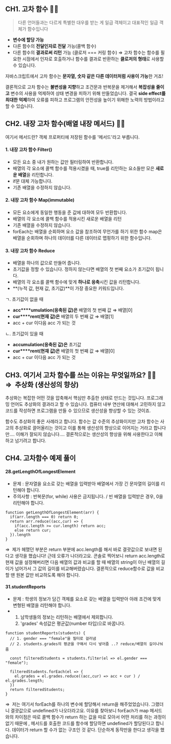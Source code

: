 ## **CH1. 고차 함수 💁🏻**

> 다른 언어들과는 다르게 특별한 대우를 받는 게 일급 객체이고 대표적인 일급 객체가 함수입니다

-   **변수에 할당 가능**
-   다른 함수의 **전달인자로 전달** 가능(콜백 함수)
-   다른 함수의 **결과로써 리턴** 가능 (클로저 === 커링 함수) ⇒ 고차 함수는 함수를 필요한 시점에서 인자로 호출하거나 함수를 결과로 반환하는 **클로저의 형태**로 사용할 수 있습니다.

자바스크립트에서 고차 함수는 **문자열, 숫자 같은 다른 데이터처럼 사용이 가능**한 거죠!

결론적으로 고차 함수는 **불변성을 지향**하고 조건문과 반복문을 제거해서 **복잡성을 줄이고** 변수의 사용을 억제하여 상태 변경을 피하기 위해 만들었습니다. 결국 **side effect를 최대한 억제**하여 오류를 피하고 프로그램의 안전성을 높이기 위해한 노력의 방법이라고 할 수 있습니다. 

## **CH2. 내장 고차 함수(배열 내장 메서드) **💁🏻****

여기서 메서드란? 객체 프로퍼티에 저장된 함수를 '메서드'라고 부릅니다. 

#### **1\. 내장 고차 함수 Filter()**

-   모든 요소 중 내가 원하는 값만 필터링하여 반환합니다.
-   배열의 각 요소에 콜백 함수를 적용시켰을 때, true를 리턴하는 요소들만 모은 **새로운 배열**을 리턴합니다.
-   if문 대체 가능합니다.
-   기존 배열을 수정하지 않습니다.

#### **2\. 내장 고차 함수 Map(immutable)**

-   모든 요소에게 동일한 행동을 준 값에 대하여 모두 반환합니다.
-   배열의 각 요소에 콜백 함수를 적용시킨 새로운 배열을 리턴
-   기존 배열을 수정하지 않습니다.
-   forEach는 배열을 순회하며 요소 값을 참조하여 무언가를 하기 위한 함수 map은 배열을 순회하며 하나의 데이터를 다른 데이터로 맵핑하기 위한 함수입니다.

#### **3\. 내장 고차 함수 Reduce**

-   배열을 하나의 값으로 만들어 줍니다.
-   초기값을 정할 수 있습니다. 정하지 않는다면 배열의 첫 번째 요소가 초기값이 됩니다.
-   배열의 각 요소를 콜백 함수에 맞게 **하나로 응축**시킨 값을 리턴합니다.
-   **(누적 값, 현재 값, 초기값)**이 가장 중요한 키워드입니다. 

ㄱ. 초기값이 없을 때

-   **acc****umulation(응축된 값)은** 배열의 첫 번째 값 ⇒ 배열\[0\]
-   **cur****rent(현재 값)은** 배열의 두 번째 값 ⇒ 배열\[1\]
-   acc + cur 이다음 acc 가 되는 것

ㄴ. 초기값이 있을 때

-   **accumulation(응축된 값)은** 초기값
-   **cur****rent(현재 값)은** 배열의 첫 번째 값 ⇒ 배열\[0\]
-   acc + cur 이다음 acc 가 되는 것

## **CH3. 여기서 고차 함수를 쓰는 이유는 무엇일까요? ****💁🏻****  ⇒  추상화 (생산성의 향상)**

추상화는 복잡한 어떤 것을 압축해서 핵심만 추출한 상태로 만드는 것입니다. 프로그래밍 언어도 추상화의 결과라고 할 수 있습니다. 컴퓨터 내부 연산에 대해서 고민하지 않고 코드를 작성하면 프로그램을 만들 수 있으므로 생산성을 향상할 수 있는 것이죠.

함수도 추상화의 좋은 사례라고 합니다. 함수는 값 수준의 추상화이지만 고차 함수는 사고의 추상화로 끌어올리는 것이고 이를 통해 생산성의 향상으로 이어지는 거라고 합니다만.... 이해가 잘되지 않습니다.... 결론적으로는 생산성의 향상을 위해 사용한다고 이해하고 넘기려고 합니다. 

## **CH4. 고차함수 예제 풀이**

#### **28.getLengthOfLongestElement**

-   문제 : 문자열을 요소로 갖는 배열을 입력받아 배열에서 가장 긴 문자열의 길이를 리턴해야 합니다.
-   주의사항 : 반복문(for, while) 사용은 금지됩니다. / 빈 배열을 입력받은 경우, 0을 리턴해야 합니다.

```
function getLengthOfLongestElement(arr) {
  if(arr.length === 0) return 0;
  return arr.reduce((acc,cur) => {
    if(acc.length >= cur.length) return acc;
    else return cur;
  }).length
}
```

⇒  제가 헤맸던 부분은 return 부분에 acc.length를 해서 바로 결괏값으로 보내면 된다고 생각을 했습니다! 근데 오류가 나더라고요. 콘솔로 찍어보니 return acc.length로 현재 값을 설정해버리면 다음 배열의 값과 비교를 할 때 배열의 string이 아닌 배열의 길이가 넘어가서 그 값의 길이를 비교해버렸습니다. 결론적으로 reduce함수로 값을 비교할 땐 원본 값만 비교하도록 해야 합니다. 

#### **31.studentReports**

-   문제 : 학생의 정보가 담긴 객체를 요소로 갖는 배열을 입력받아 아래 조건에 맞게 변형된 배열을 리턴해야 합니다.
-   1.  남학생들의 정보는 리턴하는 배열에서 제외합니다.
    2.  'grades' 속성값은 평균값(number 타입)으로 바꿉니다.

```
function studentReports(students) {
  // 1. gender === "female"을 필터로 걸러냄
  // 2. students.grades의 평균을 구해서 다시 넣어줌 ..? reduce/배열의 길이나눠줌 

  const filteredStudents = students.filter(el => el.gender === "female");

  filteredStudents.forEach(el => {
    el.grades = el.grades.reduce((acc,cur) => acc + cur ) / el.grades.length;
  })
  return filteredStudents;
}
```

⇒  저는 여기서 forEach를 하나의 변수에 할당해서 return을 해주었었습니다. 그랬더니 결괏값으로 undefined가 나오더라고요. 이유를 찾아보니 forEach가 map 메서드와의 차이점은 따로 콜백 함수가 return 하는 값을 따로 모아서 어떤 처리를 하는 과정이 없기 때문에 , 메서드를 호출한 코드를 함수에 할당하면 undefined가 할당된다고 합니다. 데이터가 return 할 수가 없는 구조인 것 같다. 단순하게 동작만을 한다고 생각을 했습니다.
